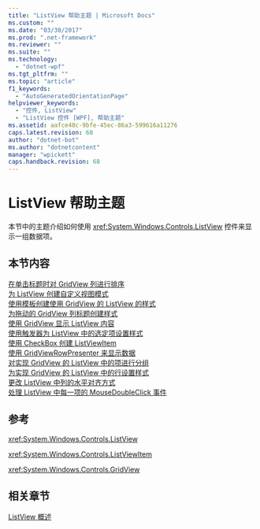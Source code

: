 ```yaml
---
title: "ListView 帮助主题 | Microsoft Docs"
ms.custom: ""
ms.date: "03/30/2017"
ms.prod: ".net-framework"
ms.reviewer: ""
ms.suite: ""
ms.technology: 
  - "dotnet-wpf"
ms.tgt_pltfrm: ""
ms.topic: "article"
f1_keywords: 
  - "AutoGeneratedOrientationPage"
helpviewer_keywords: 
  - "控件, ListView"
  - "ListView 控件 [WPF], 帮助主题"
ms.assetid: aafce40c-9bfe-45ec-86a3-599616a11276
caps.latest.revision: 68
author: "dotnet-bot"
ms.author: "dotnetcontent"
manager: "wpickett"
caps.handback.revision: 68
---
```

# ListView 帮助主题
本节中的主题介绍如何使用 <xref:System.Windows.Controls.ListView> 控件来显示一组数据项。  
  
## 本节内容  
 [在单击标题时对 GridView 列进行排序](../../../../docs/framework/wpf/controls/how-to-sort-a-gridview-column-when-a-header-is-clicked.md)  
 [为 ListView 创建自定义视图模式](../../../../docs/framework/wpf/controls/how-to-create-a-custom-view-mode-for-a-listview.md)  
 [使用模板创建使用 GridView 的 ListView 的样式](../../../../docs/framework/wpf/controls/how-to-use-templates-to-style-a-listview-that-uses-gridview.md)  
 [为拖动的 GridView 列标题创建样式](../../../../docs/framework/wpf/controls/how-to-create-a-style-for-a-dragged-gridview-column-header.md)  
 [使用 GridView 显示 ListView 内容](../../../../docs/framework/wpf/controls/how-to-display-listview-contents-by-using-a-gridview.md)  
 [使用触发器为 ListView 中的选定项设置样式](../../../../docs/framework/wpf/controls/how-to-use-triggers-to-style-selected-items-in-a-listview.md)  
 [使用 CheckBox 创建 ListViewItem](../../../../docs/framework/wpf/controls/how-to-create-listviewitems-with-a-checkbox.md)  
 [使用 GridViewRowPresenter 来显示数据](../../../../docs/framework/wpf/controls/how-to-display-data-by-using-gridviewrowpresenter.md)  
 [对实现 GridView 的 ListView 中的项进行分组](../../../../docs/framework/wpf/controls/how-to-group-items-in-a-listview-that-implements-a-gridview.md)  
 [为实现 GridView 的 ListView 中的行设置样式](../../../../docs/framework/wpf/controls/how-to-style-a-row-in-a-listview-that-implements-a-gridview.md)  
 [更改 ListView 中列的水平对齐方式](../../../../docs/framework/wpf/controls/how-to-change-the-horizontal-alignment-of-a-column-in-a-listview.md)  
 [处理 ListView 中每一项的 MouseDoubleClick 事件](../../../../docs/framework/wpf/controls/how-to-handle-the-mousedoubleclick-event-for-each-item-in-a-listview.md)  
  
## 参考  
 <xref:System.Windows.Controls.ListView>  
  
 <xref:System.Windows.Controls.ListViewItem>  
  
 <xref:System.Windows.Controls.GridView>  
  
## 相关章节  
 [ListView 概述](../../../../docs/framework/wpf/controls/listview-overview.md)
